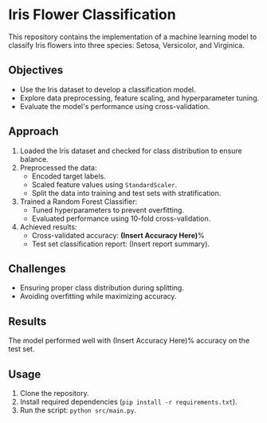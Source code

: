 # Iris Flower Classification
This repository contains the implementation of a machine learning model to classify Iris flowers into three species: Setosa, Versicolor, and Virginica.

## Objectives
- Use the Iris dataset to develop a classification model.
- Explore data preprocessing, feature scaling, and hyperparameter tuning.
- Evaluate the model's performance using cross-validation.

## Approach
1. Loaded the Iris dataset and checked for class distribution to ensure balance.
2. Preprocessed the data:
   - Encoded target labels.
   - Scaled feature values using `StandardScaler`.
   - Split the data into training and test sets with stratification.
3. Trained a Random Forest Classifier:
   - Tuned hyperparameters to prevent overfitting.
   - Evaluated performance using 10-fold cross-validation.
4. Achieved results:
   - Cross-validated accuracy: **(Insert Accuracy Here)**%
   - Test set classification report: (Insert report summary).

## Challenges
- Ensuring proper class distribution during splitting.
- Avoiding overfitting while maximizing accuracy.

## Results
The model performed well with (Insert Accuracy Here)% accuracy on the test set.

## Usage
1. Clone the repository.
2. Install required dependencies (`pip install -r requirements.txt`).
3. Run the script: `python src/main.py`.
